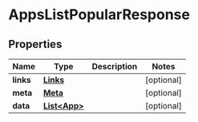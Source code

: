 

# AppsListPopularResponse


## Properties

| Name | Type | Description | Notes |
|------------ | ------------- | ------------- | -------------|
|**links** | [**Links**](Links.md) |  |  [optional] |
|**meta** | [**Meta**](Meta.md) |  |  [optional] |
|**data** | [**List&lt;App&gt;**](App.md) |  |  [optional] |



